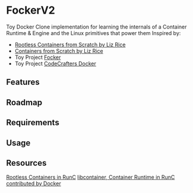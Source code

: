 # FockerV2
Toy Docker Clone implementation for learning the internals of a Container Runtime &amp; Engine and the Linux primitives that power them
Inspired by:
- [Rootless Containers from Scratch by Liz Rice](https://youtu.be/jeTKgAEyhsA?si=r3jHpAwHN-URUNF3)
- [Containers from Scratch by Liz Rice](https://youtu.be/8fi7uSYlOdc?si=FJtE1kde8oQzJoHM)
- Toy Project [Focker](https://github.com/biraj21/focker)
- Toy Project [CodeCrafters Docker](https://github.com/Jibbscript/ccrafters-docker-go)

## Features


## Roadmap


## Requirements


## Usage


## Resources
[Rootless Containers in RunC](https://github.com/opencontainers/runc#rootless-containers)
[libcontainer, Container Runtime in RunC contributed by Docker](https://github.com/opencontainers/runc/tree/main/libcontainer)
